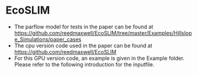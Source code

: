 # EcoSLIM

* The parflow model for tests in the paper can be found at https://github.com/reedmaxwell/EcoSLIM/tree/master/Examples/Hillslope_Simulations/paper_cases  
* The cpu version code used in the paper can be found at https://github.com/reedmaxwell/EcoSLIM  
* For this GPU version code, an example is given in the Example folder. Please refer to the following introduction for the inputfile.


